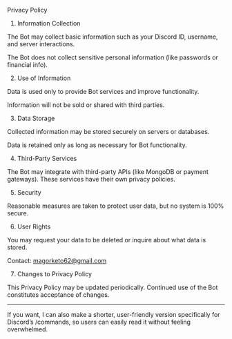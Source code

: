 Privacy Policy

1. Information Collection

The Bot may collect basic information such as your Discord ID, username, and server interactions.

The Bot does not collect sensitive personal information (like passwords or financial info).


2. Use of Information

Data is used only to provide Bot services and improve functionality.

Information will not be sold or shared with third parties.


3. Data Storage

Collected information may be stored securely on servers or databases.

Data is retained only as long as necessary for Bot functionality.


4. Third-Party Services

The Bot may integrate with third-party APIs (like MongoDB or payment gateways). These services have their own privacy policies.


5. Security

Reasonable measures are taken to protect user data, but no system is 100% secure.


6. User Rights

You may request your data to be deleted or inquire about what data is stored.

Contact: magorketo62@gmail.com


7. Changes to Privacy Policy

This Privacy Policy may be updated periodically. Continued use of the Bot constitutes acceptance of changes.



---

If you want, I can also make a shorter, user-friendly version specifically for Discord’s /commands, so users can easily read it without feeling overwhelmed.

